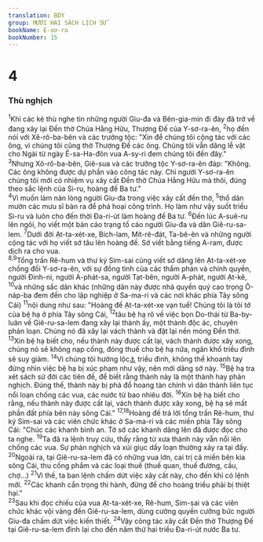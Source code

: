 ```yaml
---
translation: BDY
group: MƯƠI HAI SÁCH LỊCH SỬ
bookName: E-xơ-ra 
bookNumber: 15
---
```


<div class="title"><h1>4</h1><h3>Thù nghịch</h3></div>
<span class="verse exo_4_1"><sup>1</sup>Khi các kẻ thù nghe tin những người Giu-đa và Bên-gia-min đi đày đã trở về đang xây lại Đền thờ Chúa Hằng Hữu, Thượng Đế của Y-sơ-ra-ên, </span>
<span class="verse exo_4_2"><sup>2</sup>họ đến nói với Xê-rô-ba-bên và các trưởng tộc: &#34;Xin để chúng tôi cộng tác với các ông, vì chúng tôi cũng thờ Thượng Đế các ông. Chúng tôi vẫn dâng lễ vật cho Ngài từ ngày Ê-sa-Ha-đôn vua A-sy-ri đem chúng tôi đến đây.&#34;<br/></span>
<span class="verse exo_4_3"><sup>3</sup>Nhưng Xô-rô-ba-bên, Giê-sua và các trưởng tộc Y-sơ-ra-ên đáp: &#34;Không. Các ông không được dự phần vào công tác này. Chỉ người Y-sơ-ra-ên chúng tôi mới có nhiệm vụ xây cất Đền thờ Chúa Hằng Hữu mà thôi, đúng theo sắc lệnh của Si-ru, hoàng đế Ba tư.&#34;<br/></span>
<span class="verse exo_4_4"><sup>4</sup>Vì muốn làm nản lòng người Giu-đa trong việc xây cất đền thờ, </span>
<span class="verse exo_4_5"><sup>5</sup>thổ dân mướn các mưu sĩ bàn ra để phá hoại công trình. Họ làm như vậy suốt triều Si-ru và luôn cho đến thời Đa-ri-út làm hoàng đế Ba tư. </span>
<span class="verse exo_4_6"><sup>6</sup>Đến lúc A-suê-ru lên ngôi, họ viết một bản cáo trạng tố cáo người Giu-đa và dân Giê-ru-sa-lem. </span>
<span class="verse exo_4_7"><sup>7</sup>Dưới đời Ạt-ta-xét-xe, Bích-lam, Mít-rê-đát, Ta-bê-ên và những người cộng tác với họ viết sớ tâu lên hoàng đế. Sớ viết bằng tiếng A-ram, được dịch ra cho vua.<br/></span>
<span class="verse exo_4_8 exo_4_9"><sup>8,9</sup>Tổng trấn Rê-hum và thư ký Sim-sai cũng viết sớ dâng lên Ạt-ta-xét-xe chống đối Y-sơ-ra-ên, với sự đồng tình của các thẩm phán và chính quyền, người Đinh-ni, người A-phát-sa, người Tạt-bên, người A-phát, người Ạt-kê, </span>
<span class="verse exo_4_10"><sup>10</sup>và những sắc dân khác (những dân này được nhà quyền quý cao trọng Ô-náp-ba đem đến cho lập nghiệp ở Sa-ma-ri và các nơi khác phía Tây sông Cái) </span>
<span class="verse exo_4_11"><sup>11</sup>nội dung như sau: &#34;Hoàng đế Ạt-ta-xét-xe vạn tuế! Chúng tôi là tôi tớ của bệ hạ ở phía Tây sông Cái, </span>
<span class="verse exo_4_12"><sup>12</sup>tâu bệ hạ rõ về việc bọn Do-thái từ Ba-by-luân về Giê-ru-sa-lem đang xây lại thành ấy, một thành độc ác, chuyên phản loạn. Chúng nó đã xây lại vách thành và đặt lại nền móng Đền thờ. </span>
<span class="verse exo_4_13"><sup>13</sup>Xin bệ hạ biết cho, nếu thành này được cất lại, vách thành được xây xong, chúng nó sẽ không nạp cống, đóng thuế cho bệ hạ nữa, ngân khố triều đình sẽ suy giảm. </span>
<span class="verse exo_4_14"><sup>14</sup>Vì chúng tôi hưởng lộc<a href="#" data-toggle="tooltip" data-placement="bottom" title="Nt ăn muối">⚓</a> triều đình, không thể khoanh tay đứng nhìn việc bệ hạ bị xúc phạm như vậy, nên mới dâng sớ này. </span>
<span class="verse exo_4_15"><sup>15</sup>Bệ hạ tra xét sách sử đời các tiên đế, để biết rằng thành này là một thành hay phản nghịch. Đúng thế, thành này bị phá đổ hoang tàn chính vì dân thành liên tục nổi loạn chống các vua, các nước từ bao nhiêu đời. </span>
<span class="verse exo_4_16"><sup>16</sup>Xin bệ hạ biết cho rằng, nếu thành này được cất lại, vách thành được xây xong, bệ hạ sẽ mất phần đất phía bên này sông Cái.&#34; </span>
<span class="verse exo_4_17 exo_4_18"><sup>17,18</sup>Hoàng đế trả lời tổng trấn Rê-hum, thư ký Sim-sai và các viên chức khác ở Sa-ma-ri và các miền phía Tây sông Cái: &#34;Chúc các khanh bình an. Tờ sớ các khanh dâng lên đã được đọc cho ta nghe. </span>
<span class="verse exo_4_19"><sup>19</sup>Ta đã ra lệnh truy cứu, thấy rằng từ xưa thành này vẫn nổi lên chống các vua. Sự phản nghịch và xúi giục dấy loạn thường xảy ra tại đấy.<br/></span>
<span class="verse exo_4_20"><sup>20</sup>Ngoài ra, tại Giê-ru-sa-lem đã có những vua lớn, cai trị cả miền bên kia sông Cái, thu cống phẩm và các loại thuế (thuế quan, thuế đường, cầu, chợ...) </span>
<span class="verse exo_4_21"><sup>21</sup>Vì thế, ta ban lệnh chấm dứt việc xây cất này, cho đến khi có lệnh mới. </span>
<span class="verse exo_4_22"><sup>22</sup>Các khanh cẩn trọng thi hành, đừng để cho hoàng triều phải bị thiệt hại.&#34;<br/></span>
<span class="verse exo_4_23"><sup>23</sup>Sau khi đọc chiếu của vua Ạt-ta-xét-xe, Rê-hum, Sim-sai và các viên chức khác vội vàng đến Giê-ru-sa-lem, dùng cường quyền cưỡng bức người Giu-đa chấm dứt việc kiến thiết. </span>
<span class="verse exo_4_24"><sup>24</sup>Vậy công tác xây cất Đền thờ Thượng Đế tại Giê-ru-sa-lem đình lại cho đến năm thứ hai triều Đa-ri-út nước Ba tư.</span>

